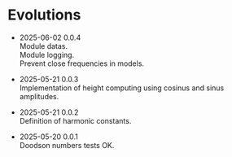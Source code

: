 # Evolutions

- 2025-06-02 0.0.4  
  Module datas.  
  Module logging.  
  Prevent close frequencies in models.  

- 2025-05-21 0.0.3  
  Implementation of height computing using cosinus and sinus amplitudes.  

- 2025-05-21 0.0.2  
  Definition of harmonic constants.  

- 2025-05-20 0.0.1  
  Doodson numbers tests OK.  
